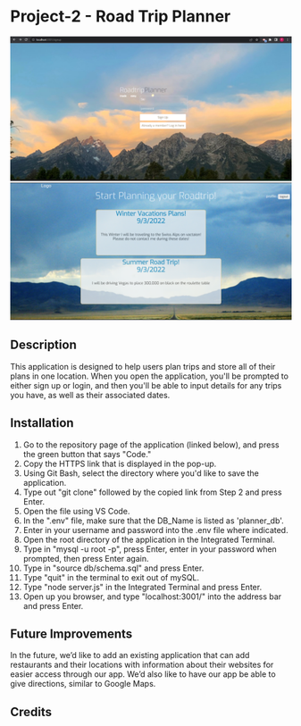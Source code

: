 # Project-2 - Road Trip Planner

![First_Screenshot](<public/assets/Screenshot%20(80).png>)
![Second_Screenshot](<public/assets/Screenshot%20(81).png>)

## Description

This application is designed to help users plan trips and store all of their plans in one location.
When you open the application, you'll be prompted to either sign up or login, and then you'll be able to input details for any trips you have, as well as their associated dates.

## Installation

1. Go to the repository page of the application (linked below), and press the green button that says "Code."
2. Copy the HTTPS link that is displayed in the pop-up.
3. Using Git Bash, select the directory where you'd like to save the application.
4. Type out "git clone" followed by the copied link from Step 2 and press Enter.
5. Open the file using VS Code.
6. In the ".env" file, make sure that the DB_Name is listed as 'planner_db'.
7. Enter in your username and password into the .env file where indicated.
8. Open the root directory of the application in the Integrated Terminal.
9. Type in "mysql -u root -p", press Enter, enter in your password when prompted, then press Enter again.
10. Type in "source db/schema.sql" and press Enter.
11. Type "quit" in the terminal to exit out of mySQL.
12. Type "node server.js" in the Integrated Terminal and press Enter.
13. Open up you browser, and type "localhost:3001/" into the address bar and press Enter.

## Future Improvements

In the future, we’d like to add an existing application that can add restaurants and their locations with information about their websites for easier access through our app.
We’d also like to have our app be able to give directions, similar to Google Maps.

## Credits
